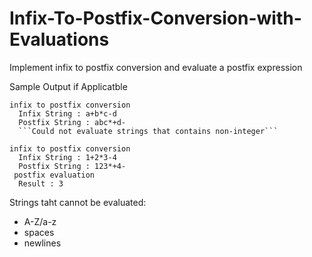 # Infix-To-Postfix-Conversion-with-Evaluations
Implement infix to postfix conversion and evaluate a postfix expression

Sample Output if Applicatble
```
infix to postfix conversion 
  Infix String : a+b*c-d 
  Postfix String : abc*+d-
  ```Could not evaluate strings that contains non-integer```

infix to postfix conversion 
  Infix String : 1+2*3-4 
  Postfix String : 123*+4- 
 postfix evaluation
  Result : 3
```

Strings taht cannot be evaluated:
- A-Z/a-z
- spaces
- newlines

